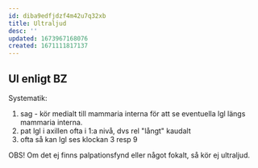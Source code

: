 ```yaml
---
id: diba9edfjdzf4m42u7q32xb
title: Ultraljud
desc: ''
updated: 1673967168076
created: 1671111817137
---
```


## Ul enligt BZ

Systematik:
1. sag - kör medialt till mammaria interna för att se eventuella lgl längs mammaria interna.
1. pat lgl i axillen ofta i 1:a nivå, dvs rel "långt" kaudalt
1. ofta så kan lgl ses klockan 3 resp 9


OBS! Om det ej finns palpationsfynd eller något fokalt, så kör ej ultraljud.
